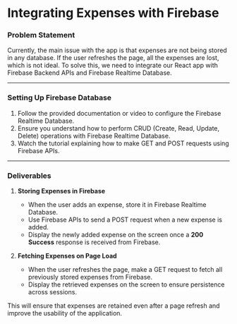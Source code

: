 # Integrating Expenses with Firebase

### Problem Statement

Currently, the main issue with the app is that expenses are not being stored in any database.
If the user refreshes the page, all the expenses are lost, which is not ideal.
To solve this, we need to integrate our React app with Firebase Backend APIs and Firebase Realtime Database.

---

### Setting Up Firebase Database

1. Follow the provided documentation or video to configure the Firebase Realtime Database.
2. Ensure you understand how to perform CRUD (Create, Read, Update, Delete) operations with Firebase Realtime Database.
3. Watch the tutorial explaining how to make GET and POST requests using Firebase APIs.

---

### Deliverables

1. **Storing Expenses in Firebase**
   - When the user adds an expense, store it in Firebase Realtime Database.
   - Use Firebase APIs to send a POST request when a new expense is added.
   - Display the newly added expense on the screen once a **200 Success** response is received from Firebase.

2. **Fetching Expenses on Page Load**
   - When the user refreshes the page, make a GET request to fetch all previously stored expenses from Firebase.
   - Display the retrieved expenses on the screen to ensure persistence across sessions.

This will ensure that expenses are retained even after a page refresh and improve the usability of the application.
